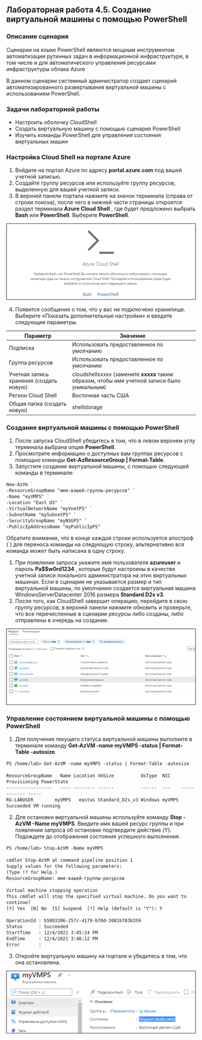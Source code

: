 ## Лабораторная работа 4.5. Создание виртуальной машины с помощью PowerShell

### Описание сценария

Сценарии на языке PowerShell являются мощным инструментом автоматизации рутинных задач в информационной инфраструктуре, в том числе и для автоматического управления ресурсами инфраструктуры облака Azure

В данном сценарии системный администратор создает сценарий автоматизированного развертывания виртуальной машины с использованием PowerShell.

### Задачи лабораторной работы

- Настроить оболочку CloudShell
- Создать виртуальную машину с помощью сценария PowerShell
- Изучить команды PowerShell для управления состояния виртуальных машин

### Настройка Cloud Shell  на портале  Azure

1. Войдите на портал Azure по адресу **portal.azure.com** под вашей учетной записью.
2. Создайте группу ресурсов или используйте группу ресурсов, выделенную для вашей учетной записи.
3. В верхней панели портала нажмите на значок терминала (справа от строки поиска), после чего в нижней части страницы откроется раздел терминала **Azure Cloud Shell** , где будет предложено выбрать **Bash** или **PowerShell**. Выберите **PowerShell**.

![](/assets/pics/4.5.1.png "Рис. 4.5.1. Azure Cloud Shell")

4. Появится сообщение о том, что у вас не подключено хранилище. Выберите «Показать дополнительные настройки» и введите следующие параметры.

| **Параметр** | **Значение** |
| --- | --- |
| Подписка | Использовать предоставленное по умолчанию |
| Группа ресурсов | Использовать предоставленное по умолчанию |
| Учетная запись хранения (создать новую) | cloudshellxxxxx (замените **xxxxx** таким образом, чтобы имя учетной записи было уникальным) |
| Регион Cloud Shell | Восточная часть США |
| Общая папка (создать новую) | shellstorage |

### Создание виртуальной машины с помощью PowerShell

1. После запуска CloudShell убедитесь в том, что в левом верхнем углу терминала выбрана опция **PowerShell**.
2. Просмотрите информацию о доступных вам группах ресурсов с помощью команды **Get-AzResourceGroup | Format-Table**.
3. Запустите создание виртуальной машины, с помощью следующей команды в терминале:

```
New-AzVm `
-ResourceGroupName "имя-вашей-группы-ресурсов" `
-Name "myVMPS" `
-Location "East US" `
-VirtualNetworkName "myVnetPS" `
-SubnetName "mySubnetPS" `
-SecurityGroupName "myNSGPS" `
-PublicIpAddressName "myPublicIpPS"
```

Обратите внимание, что в конце каждой строки используется апостроф (`) для переноса команды на следующую строку, альтернативно вся команда может быть написана в одну строку.

1. При появлении запроса укажите имя пользователя **azureuser** и пароль **Pa$$w0rd1234** , которые будут настроены в качестве учетной записи локального администратора на этих виртуальных машинах. Если в сценарии не указывается размер и тип виртуальной машины, по умолчанию создается виртуальная машина WindowsServerDatacenter 2016 размера **Standard D2s v3**.
2. После того, как CloudShell завершит операцию, перейдите в свою группу ресурсов, в верхней панели нажмите обновить и проверьте, что все перечисленные в сценарии ресурсы либо созданы, либо отправлены в очередь на создание.

![](/assets/pics/4.5.2.png "Рис. 4.5.2. Результат работы сценария PowerShell")

### Управление состоянием виртуальной машины с помощью PowerShell

1. Для получения текущего статуса виртуальной машины выполните в терминале команду **Get-AzVM -name myVMPS -status | Format-Table -autosize**.

```
PS /home/lab> Get-AzVM -name myVMPS -status | Format-Table -autosize                                                    

ResourceGroupName   Name Location VmSize          OsType  NIC    Provisioning PowerState
-----------------   ---- -------- ------          ------  ---    ------------ -----
RG-LABUSER        myVMPS   eastus Standard_D2s_v3 Windows myVMPS    Succeeded VM running
```

2. Для остановки виртуальной машины используйте команду **Stop -AzVM -Name myVMPS**. Введите имя вашей ресурс группы и при появлении запроса об остановке подтвердите действие (Y). Подождите до отображения состояния успешного выполнения.

```
PS /home/lab> Stop-AzVM -Name myVMPS

cmdlet Stop-AzVM at command pipeline position 1
Supply values for the following parameters:
(Type !? for Help.)
ResourceGroupName: имя-вашей-группы-ресурсов

Virtual machine stopping operation
This cmdlet will stop the specified virtual machine. Do you want to continue?
[Y] Yes  [N] No  [S] Suspend  [?] Help (default is "Y"): Y

OperationId : b5003206-257c-4179-b70d-3081b703b359
Status      : Succeeded
StartTime   : 12/4/2021 3:45:24 PM
EndTime     : 12/4/2021 3:46:12 PM
Error       :
```

3. Откройте виртуальную машину на портале и убедитесь в том, что она остановлена.

![](/assets/pics/4.5.3.png "Рис. 4.5.3. Результат остановки виртуальной машины")
